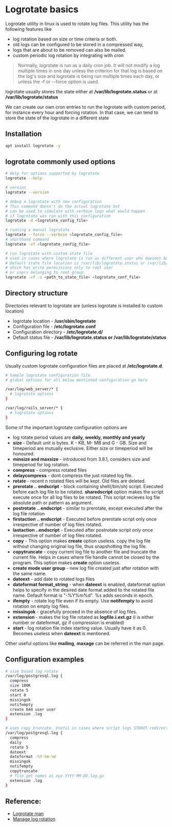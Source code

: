 # Logrotate basics
Logrotate utility in linux is used to rotate log files. This utility has the following features like 
* log rotation based on size or time criteria or both. 
* old logs can be configured to be stored in a compressed way,
* logs that are about to be removed can also be mailed.
* custom periodic log rotation by integrating with cron

> Normally, logrotate is run as a daily cron job. It will not modify a log multiple times in one day unless the criterion for that log is based on the log's size and logrotate is being run multiple times each day, or unless the -f or --force option is used. 

logrotate usually stores the state either at **/var/lib/logrotate.status** or at **/var/lib/logrotate/status**

We can create our own cron entries to run the logrotate with custom period, for instance every hour and forcing rotation.
In that case, we can tend to store the state of the logrotate in a different state

## Installation
```Bash
apt install logrotate -y
```

## logrotate commonly used options
```Bash
# Help for options supported by logrotate
logrotate --help

# version
logrotate --version

# debug a logrotate with new configuration
# This command doesn't do the actual logrotate but
# can be used to simulate with verbose logs what would happen
# if logrotate was run with this configuration
logrotate -d <logrotate_config_file>

# running a manual logrotate
logrotate --force --verbose <logrotate_config_file>
# shorthand command
logrotate -vf <logrotate_config_file>

# run logrotate with custom state file
# used in cases where logrotate is run as different user who doesnot belong to root
# Default state file location is /var/lib/logrotate.status or /var/lib/logrotate/status 
# which has write permissions only to root user
# or users belonging to root group. 
logrotate -vf -s <path_to_state_file> <logrotate_conf_file>
```


## Directory structure
Directories relevant to logrotate are (unless logrotate is installed to custom location)
* logrotate location - **/usr/sbin/logrotate**
* Configuration file - **/etc/logrotate.conf**
* Configuration directory - **/etc/logrotate.d/**
* Default status file - **/var/lib/logrotate.status or /var/lib/logrotate/status**

## Configuring log rotate
Usually custom logrotate configuration files are placed at **/etc/logrotate.d**.
```Bash
# Sample logrotate configuration file.
# global options for all below mentioned configuration go here

/var/log/web_server/* {
  # logrotate options
}

/var/log/rails_server/* {
  # logrotate options
}
```
Some of the important logrotate configuration options are
* log rotate period values are **daily, weekly, monthly and yearly**
* **size <size>** - Default unit is bytes. K - KB, M- MB and G - GB. Size and timeperiod are mutually exclusive. Either size or timeperiod will be honoured.
* **minsize and maxsize** - introduced from 3.8.1, considers size and timeperiod for log rotation.
* **compress** - compress rotated files
* **delaycompress** - dont compress the just rotated log file.
* **rotate <n>** - recent n rotated files will be kept. Old files are deleted.
* **prerotate .. endscript** - block containing shell(/bin/sh) script. Executed before each log file to be rotated. **sharedscript** option makes the script execute once for all log files to be rotated. This script recieves log file absolute path or pattern as argument.
* **postrotate .. endscript** - similar to prerotate, except executed after the log file rotation
* **firstaction .. endscript** - Executed before prerotate script only once irrespective of number of log files rotated.
* **lastaction ..endscript** - Executed after postrotate script only once irrespective of number of log files rotated.
* **copy** - This option makes **create** option useless. copy the log file without changing original log file, thus snapshotting the log file.
* **copytruncate** - copy current log file to another file and truncate the current file. Helps in cases where file handle cannot be closed by the program. This option makes **create** option useless.
* **create mode user group** - new log file created just after rotation with the same name.
* **dateext** - add date to rotated logs files
* **dateformat format_string** - when **dateext** is enabled, dateformat option helps to specify in the desired date format added to the rotated file name. Default format is "-%Y%m%d". %s adds seconds in epoch.
* **ifempty** - rotate log file even if its empty. Use  **notifempty** to avoid rotation on empty log files.
* **missingok** - gracefully proceed in the absence of log files.
* **extension <ext>** - makes the log file rotated as **logfile.i.ext.gz** (i is either number or dateformat, gz if compression is enabled)
* **start <n>** - log rotation file index starting value. Usually have it as 0. Becomes useless when **dateext** is mentioned.

Other useful options like **mailing**, **maxage** can be referred in the man page.

## Configuration examples
```Bash
# size based log rotate
/var/log/postgresql.log {
  compress
  size 100K
  rotate 5
  start 0
  missingok
  notifempty
  create 644 user user
  extension .log
}

# uses copy truncate. Useful in cases where script logs STDOUT redirected to file
/var/log/postgresql.log {
  compress
  daily
  rotate 5
  dateext
  dateformat -%Y-%m-%d
  missingok
  notifempty
  copytruncate
  # file get names as xyz-YYYY-MM-DD.log.gz
  extension .log
}
```

## Reference:
* [Logrotate man](https://linux.die.net/man/8/logrotate)
* [Manage log rotation](https://www.tecmint.com/install-logrotate-to-manage-log-rotation-in-linux/)